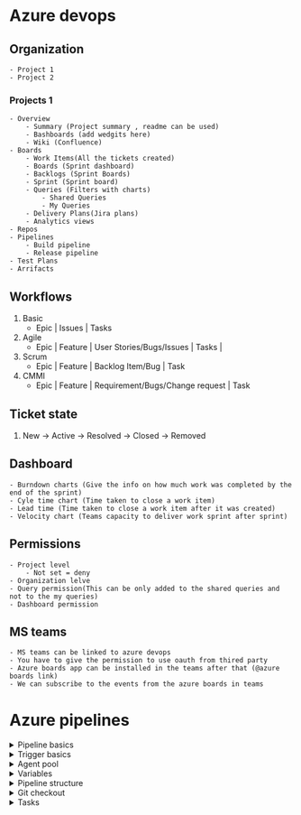 # Azure devops

## Organization
    - Project 1
    - Project 2

### Projects 1
    - Overview
        - Summary (Project summary , readme can be used)
        - Bashboards (add wedgits here)
        - Wiki (Confluence)
    - Boards
        - Work Items(All the tickets created)
        - Boards (Sprint dashboard)
        - Backlogs (Sprint Boards)
        - Sprint (Sprint board)
        - Queries (Filters with charts)
            - Shared Queries
            - My Queries
        - Delivery Plans(Jira plans)
        - Analytics views
    - Repos
    - Pipelines
        - Build pipeline
        - Release pipeline
    - Test Plans
    - Arrifacts

## Workflows
1. Basic 
    - Epic | Issues | Tasks
2. Agile
    - Epic | Feature | User Stories/Bugs/Issues | Tasks | 
3. Scrum
    - Epic | Feature | Backlog Item/Bug | Task 
4. CMMI
    - Epic | Feature | Requirement/Bugs/Change request | Task

## Ticket state
1. New -> Active -> Resolved -> Closed
    -> Removed

## Dashboard
    - Burndown charts (Give the info on how much work was completed by the end of the sprint)
    - Cyle time chart (Time taken to close a work item)
    - Lead time (Time taken to close a work item after it was created)
    - Velocity chart (Teams capacity to deliver work sprint after sprint)

## Permissions
    - Project level 
        - Not set = deny
    - Organization lelve
    - Query permission(This can be only added to the shared queries and not to the my queries)
    - Dashboard permission

## MS teams
    - MS teams can be linked to azure devops
    - You have to give the permission to use oauth from thired party
    - Azure boards app can be installed in the teams after that (@azure boards link)
    - We can subscribe to the events from the azure boards in teams 

# Azure pipelines

<details>
  <summary>Pipeline basics</summary>

- Pipeline is collection of stages, stages are collection of jobs, jobs are collection of steps.
- Each Job runs on one agent.
- Approvals can be added to stages for manual intervention.
- Deployment in yaml referes to deployment jobs and its action of running a sequencial task for one stage .
- Deployment groups are collection of target machines where the application is deployed [Strategies like run once, rolling, and canary can be used for deployment jobs].
- Environments are collection of resources where the application is deployed.
- Jobs are collection of steps that run sequentially on the same agent, there can be agentless jobs too.
- Release is versioned set of artifacts specified in a pipeline for a deployment to an environment.
- Run is a single execution of a pipeline.
- Step is a single task that is executed by the agent.
- Script is a sequence of commands that are executed by the agent.
- Task is a pre-packaged script that performs an action in a pipelines.
- Library includes secure files and variable groups. Secure files are a way to store files and share them across pipelines.
</details>

<details>
  <summary>Trigger basics</summary>

- Triggers can't use variables in triggers.
- Cannot specify triggers in the template files.
- There are two types of triggers , Build Triggers or CI Triggers and Release Triggers or CD Triggers.

```yaml
name: my-first-azure-pipeline # Name of the pipeline

trigger: none # This will not run the pipeline automatically, you have to run it manually.
trigger: # This is a CI or Build trigger, This will run when there is a commit to the branch or if you push specified tags.
batch: true # This will run the pipeline in sequence if multiple commits are pushed. Address caution when using this, as you wont be able to run t
    branches:
        include:
      - main
      - feature/* # Wildcard can include * , ** and ? characters * meaning any number of characters and ? meaning any single character, If you start your pattern with * in a YAML pipeline, you must wrap the pattern in quotes, like "*-releases" can be used on branches and paths.
    exclude:
      - wip/*
  paths:
    include:
      - pipelines/my-first-azure-pipeline*
    exclude:
      - README.md
tags: # This is a tag trigger, This will run when you push a tag that matches the pattern. If you don't specify any tag triggers, then by default, tags will not trigger pipelines.
    include:
      - v1.*
    exclude:
      - v1.0
#Pr Triggers
pr:
 branches:
   include:
#      - main
#    exclude:
#      - wip/*
#  paths:
#    include:
#      - pipelines/my-first-azure-pipeline*
  #   exclude:
  #     - README.md
  # tags:
  #   include:
  #     - v1.*
  #   exclude:
  #     - v1.0

resources: # This is redundant here as this is the default behaviour
    - repo: self

```

- To skip a pipeline run, you can include the following in the commit message:
- [skip ci] or [ci skip]
- skip-checks: true or skip-checks:true
- [skip azurepipelines] or [azurepipelines skip]
- [skip azpipelines] or [azpipelines skip]
- [skip azp] or [azp skip]
- NO_CI
- Adding conditions to the pipelines
- condition: and(succeeded(), ne(variables['Build.Reason'], 'PullRequest'))

</details>


<details>
  <summary>Agent pool</summary>

```yaml
pool: # Define selfhosted pool for the pipeline
   name: 'selfhosted'
     
pool: # Define Microsoft hosted pool for the pipeline
    vmImage: 'ubuntu-latest' # you can use 'windows-latest' for Windows and 'macOS-latest' for macOS 

strategy: # Parallel jobs on different OS
    matrix:
      linux:
        imageName: "ubuntu-latest"
     mac:
        imageName: "macOS-latest"
      windows:
        imageName: "windows-latest"
    maxParallel: 3

pool:
    vmImage: $(imageName)
strategy: # Parallel jobs on different JDK versions
    matrix:
      jdk10:
        jdkVersion: "1.10"
      jdk11:
        jdkVersion: "1.11"
    maxParallel: 2

strategy: # Parallel jobs on different OS and JDK versions
    matrix:
      jdk10_linux:
        imageName: "ubuntu-latest"
        jdkVersion: "1.10"
      jdk11_windows:
        imageName: "windows-latest"
        jdkVersion: "1.11"
    maxParallel: 2
 
  pool:
    vmImage: $(imageName)
  pool:
   name: 'selfhosted'
```
</details>


<details>
  <summary>Variables</summary>


```yaml
variables:
  - name: someVariableName
    value: valueOfTheVariable
  - name: pathVersion # dont know what is this for
    value: $[counter(0, 0)]   
  - template: variables/variables-test.yaml # reference variables from seperate variable file
```

</details>

<details>
  <summary>Pipeline structure</summary>


```yaml
stage level
job level

jobs:
- job: job1
   pool:
     vmImage: 'ubuntu-latest'
   variables:
     job_variable1: value1    # Job level variable
   steps:
   - bash: echo $(global_variable)
   - bash: echo $(job_variable1)
   - bash: echo $JOB_VARIABLE1 

- job: job2
   pool:
     vmImage: 'ubuntu-latest'
   variables:
     job_variable2: value2    # this is only available in job2
   steps:
   - bash: echo $(global_variable)
   - bash: echo $(job_variable2)
   - bash: echo $GLOBAL_VARIABLE
```

</details>

<details>
  <summary>Git checkout</summary>

Multi Checkouts in a pipeline
------------------------------
- Use either checkout or uses options to checkout a different repository. If not specified it checks out the current repository.

```yaml
steps:
 - checkout: git://FabrikamFiber/FabrikamTools # Azure Repos Git repository in the same organization
 - script: # Do something with that repo # Or you can reference it with a uses statement in the job
 uses:
   repositories: # List of referenced repositories
   - FabrikamTools # Repository reference to FabrikamTools
```

```yaml
jobs:
  - job: bicep_build
    steps:
      - checkout: self # This step is redundant (pipelines default beheviour in first step)
        persistCredentials: true
        clean: true
        fetchDepth: 0
```

</details>


<details>
  <summary>Tasks</summary>

```yaml
  - task: AzurePowerShell@5
    name: bicepBuildTrigger
    env:
        SYSTEM_ACCESSTOKEN: $(System.AccessToken)
    inputs:
        displayName: 'Triggering bicep build for changed files'
        ScriptType: filePath
        ScriptPath: $(Build.SourceDirectory)/pipelines/scripts/trigger_pipeline.ps1
        failOnStderr: true
        azurePowerShellVersion: "LatestVersion"
        azureSubscription: ${{ variables.azureSubscriptionName}}
        pwsh: true
        ScriptArgument: > # Use this to avoid newline characters in multilines string
            -patchVersion $(patchVersion)
            -pipelineName "build-and-publish-module"
            -bicepVersionFile "metadata.json"
            -bicepFile "main.bicep"

# inline script type
- task: AzurePowerShell@5
  inputs:
    ScriptType: filePath
    ScriptPath: $(Build.SourcesDirectory)/scripts/myscript.ps1
    azureSubscription: $(azureSubscriptionName)
    pwsh: true
    failOnStderr: true


# file type script type
- task: AzurePowerShell@5
  inputs:
    ScriptType: inlineScript
    ScriptInline: |
      Write-Host "Hello, World!"
      Get-AzResourceGroup
    azureSubscription: $(azureSubscriptionName)
    pwsh: true
    failOnStderr: true
```
</details>

